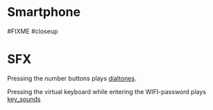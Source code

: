 # Smartphone

#FIXME 
#closeup

# SFX

Pressing the number buttons plays [dialtones](../sfx/touchtones.md).

Pressing the virtual keyboard while entering the WIFI-password plays [key_sounds](../sfx/key_sounds.md)